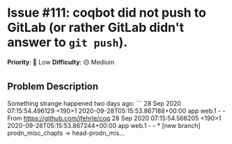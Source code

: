 # Issue #111: coqbot did not push to GitLab (or rather GitLab didn't answer to `git push`).

**Priority**: 🚀 Low
**Difficulty**: 🟡 Medium

## Problem Description

Something strange happened two days ago:    ```  28 Sep 2020 07:15:54.496129 <190>1 2020-09-28T05:15:53.867188+00:00 app web.1 - - From https://github.com/jfehrle/coq  28 Sep 2020 07:15:54.566205 <190>1 2020-09-28T05:15:53.867244+00:00 app web.1 - - * [new branch] prodn_misc_chapts -> head-prodn_mis...
